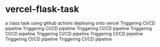 # vercel-flask-task
a class task using github actions deploying onto vercel
T r i g g e r i n g   C I / C D   p i p e l i n e  
 T r i g g e r i n g   C I / C D   p i p e l i n e  
 T r i g g e r i n g   C I / C D   p i p e l i n e  
 T r i g g e r i n g   C I / C D   p i p e l i n e  
 T r i g g e r i n g   C I / C D   p i p e l i n e  
 T r i g g e r i n g   C I / C D   p i p e l i n e  
 T r i g g e r i n g   C I / C D   p i p e l i n e  
 T r i g g e r i n g   C I / C D   p i p e l i n e  
 